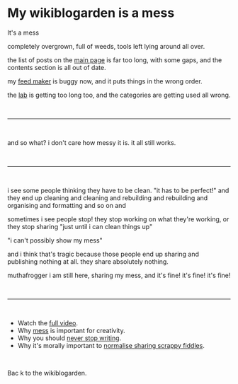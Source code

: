 # My wikiblogarden is a mess

It's a mess

completely overgrown, full of weeds, tools left lying around all over.

the list of posts on the [main page](/wikiblogarden) is far too long, with some gaps, and the contents section is all out of date. 

my [feed maker](/feed/maker) is buggy now, and it puts things in the wrong order. 

the [lab](/lab) is getting too long too, and the categories are getting used all wrong.

<br>

<hr>

<br>

and so what? i don't care how messy it is. it all still works.

<br>

<hr>

<br>

i see some people thinking they have to be clean. "it has to be perfect!" and they end up cleaning and cleaning and rebuilding and rebuilding and organising and formatting and so on and

sometimes i see people stop! they stop working on what they're working, or they stop sharing "just until i can clean things up"

"i can't possibly show my mess"

and i think that's tragic because those people end up sharing and publishing nothing at all. they share absolutely nothing.

muthafrogger i am still here, sharing my mess, and it's fine! it's fine! it's fine!

<br>

<hr>

<br>

- Watch the [full video](https://youtu.be/YRBtAn240j8).
- Why [mess](/report/arroost) is important for creativity.
- Why you should [never stop writing](https://www.todepond.com/wikiblogarden/art/never-stop-writing/).
- Why it's morally important to [normalise sharing scrappy fiddles](https://www.todepond.com/wikiblogarden/scrappy-fiddles/sharing/normalising/live/).

<br>

Bac
k to the wikiblogarden.
